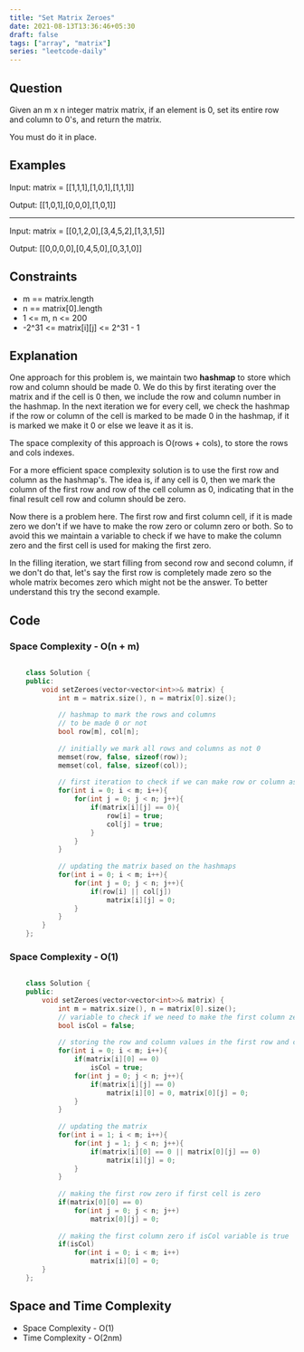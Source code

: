 ```yaml
---
title: "Set Matrix Zeroes"
date: 2021-08-13T13:36:46+05:30
draft: false 
tags: ["array", "matrix"]
series: "leetcode-daily" 
---
```


## Question

Given an m x n integer matrix matrix, if an element is 0, set its entire row and column to 0's, and return the matrix.

You must do it in place.

## Examples

Input: matrix = [[1,1,1],[1,0,1],[1,1,1]]

Output: [[1,0,1],[0,0,0],[1,0,1]]
<hr />

Input: matrix = [[0,1,2,0],[3,4,5,2],[1,3,1,5]]

Output: [[0,0,0,0],[0,4,5,0],[0,3,1,0]]

## Constraints

* m == matrix.length
* n == matrix[0].length
* 1 <= m, n <= 200
* -2^31 <= matrix[i][j] <= 2^31 - 1

## Explanation

One approach for this problem is, we maintain two __hashmap__ to store which row and column should be made 0. We do this by first iterating over the matrix and if the cell is 0 then, we include the row and column number in the hashmap. In the next iteration we for every cell, we check the hashmap if the row or column of the cell is marked to be made 0 in the hashmap, if it is marked we make it 0 or else we leave it as it is.  

The space complexity of this approach is O(rows + cols), to store the rows and cols indexes.

For a more efficient space complexity solution is to use the first row and column as the hashmap's. The idea is, if any cell is 0, then we mark the column of the first row and row of the cell column as 0, indicating that in the final result cell row and column should be zero. 

Now there is a problem here. The first row and first column cell, if it is made zero we don't if we have to make the row zero or column zero or both. So to avoid this we maintain a variable to check if we have to make the column zero and the first cell is used for making the first zero.

In the filling iteration, we start filling from second row and second column, if we don't do that, let's say the first row is completely made zero so the whole matrix becomes zero which might not be the answer. To better understand this try the second example.

## Code

### Space Complexity - O(n + m)

```cpp

	class Solution {
	public:
		void setZeroes(vector<vector<int>>& matrix) {
			int m = matrix.size(), n = matrix[0].size();
			
			// hashmap to mark the rows and columns
			// to be made 0 or not
			bool row[m], col[n];
			
			// initially we mark all rows and columns as not 0
			memset(row, false, sizeof(row));
			memset(col, false, sizeof(col));
			
			// first iteration to check if we can make row or column as 0
			for(int i = 0; i < m; i++){
				for(int j = 0; j < n; j++){
					if(matrix[i][j] == 0){
						row[i] = true;
						col[j] = true;
					}
				}
			}
			
			// updating the matrix based on the hashmaps
			for(int i = 0; i < m; i++){
				for(int j = 0; j < n; j++){
					if(row[i] || col[j])
						matrix[i][j] = 0;
				}
			}
		}
	};

```

### Space Complexity - O(1)

```cpp

	class Solution {
	public:
		void setZeroes(vector<vector<int>>& matrix) {
			int m = matrix.size(), n = matrix[0].size();
			// variable to check if we need to make the first column zero
			bool isCol = false;
			
			// storing the row and column values in the first row and column
			for(int i = 0; i < m; i++){
				if(matrix[i][0] == 0)
					isCol = true;
				for(int j = 0; j < n; j++){
					if(matrix[i][j] == 0)
						matrix[i][0] = 0, matrix[0][j] = 0;
				}
			}
			
			// updating the matrix
			for(int i = 1; i < m; i++){
				for(int j = 1; j < n; j++){
					if(matrix[i][0] == 0 || matrix[0][j] == 0)
						matrix[i][j] = 0;
				}
			}
			
			// making the first row zero if first cell is zero
			if(matrix[0][0] == 0)
				for(int j = 0; j < n; j++)
					matrix[0][j] = 0;
			
			// making the first column zero if isCol variable is true
			if(isCol)
				for(int i = 0; i < m; i++)
					matrix[i][0] = 0;
		}
	};

```
## Space and Time Complexity

* Space Complexity - O(1)
* Time Complexity - O(2nm)